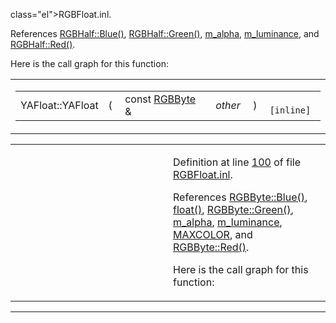 class="el">RGBFloat.inl</a>.</p>
<p>References <a href="RGBHalf_8h-source.md#l00057" class="el">RGBHalf::Blue()</a>, <a href="RGBHalf_8h-source.md#l00056" class="el">RGBHalf::Green()</a>, <a href="RGBFloat_8h-source.md#l00196" class="el">m_alpha</a>, <a href="RGBFloat_8h-source.md#l00195" class="el">m_luminance</a>, and <a href="RGBHalf_8h-source.md#l00055" class="el">RGBHalf::Red()</a>.</p>
<p>Here is the call graph for this function:</p>
<span class="image placeholder" data-original-image-src="classYAFloat_aabfb38a383728a00d000369cfb72a78_cgraph.gif" data-original-image-title="" data-border="0" usemap="#classYAFloat_aabfb38a383728a00d000369cfb72a78_cgraph_map"></span></td>
</tr>
</tbody>
</table>

<span id="a74b1749320c1ad116594f59e48f1aaa" class="anchor"></span>

<table class="mdTable" data-cellpadding="2" data-cellspacing="0">
<colgroup>
<col style="width: 100%" />
</colgroup>
<tbody>
<tr>
<td class="mdRow"><table data-cellpadding="0" data-cellspacing="0" data-border="0">
<tbody>
<tr>
<td class="md" data-nowrap="" data-valign="top">YAFloat::YAFloat</td>
<td class="md" data-valign="top">( </td>
<td class="md" data-nowrap="" data-valign="top">const <a href="classRGBByte.md" class="el">RGBByte</a> &amp; </td>
<td class="mdname1" data-valign="top" data-nowrap=""><em>other</em></td>
<td class="md" data-valign="top"> ) </td>
<td class="md" data-nowrap=""><code> [inline]</code></td>
</tr>
</tbody>
</table></td>
</tr>
</tbody>
</table>

<table data-cellspacing="5" data-cellpadding="0" data-border="0">
<colgroup>
<col style="width: 50%" />
<col style="width: 50%" />
</colgroup>
<tbody>
<tr>
<td> </td>
<td><p>Definition at line <a href="RGBFloat_8inl-source.md#l00100" class="el">100</a> of file <a href="RGBFloat_8inl-source.md" class="el">RGBFloat.inl</a>.</p>
<p>References <a href="RGBByte_8h-source.md#l00062" class="el">RGBByte::Blue()</a>, <a href="Rave_8h.md#51b38547609c2cb31342492287c149e1" class="el">float()</a>, <a href="RGBByte_8h-source.md#l00061" class="el">RGBByte::Green()</a>, <a href="RGBFloat_8h-source.md#l00196" class="el">m_alpha</a>, <a href="RGBFloat_8h-source.md#l00195" class="el">m_luminance</a>, <a href="ColorBuf_8h-source.md#l00022" class="el">MAXCOLOR</a>, and <a href="RGBByte_8h-source.md#l00060" class="el">RGBByte::Red()</a>.</p>
<p>Here is the call graph for this function:</p>
<span class="image placeholder" data-original-image-src="classYAFloat_a74b1749320c1ad116594f59e48f1aaa_cgraph.gif" data-original-image-title="" data-border="0" usemap="#classYAFloat_a74b1749320c1ad116594f59e48f1aaa_cgraph_map"></span></td>
</tr>
</tbody>
</table>

------------------------------------------------------------------------

